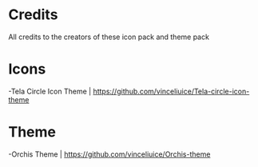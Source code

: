 # Credits

All credits to the creators of these icon pack and theme pack


# Icons
-Tela Circle Icon Theme | https://github.com/vinceliuice/Tela-circle-icon-theme

# Theme
-Orchis Theme | https://github.com/vinceliuice/Orchis-theme
